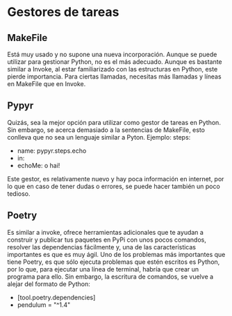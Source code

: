 # Gestores de tareas
## MakeFile
Está muy usado y no supone una nueva incorporación.
Aunque se puede utilizar para gestionar Python, no es el más adecuado. Aunque es bastante similar a Invoke, al estar familiarizado con las estructuras en Python, este pierde importancia. 
Para ciertas llamadas, necesitas más llamadas y líneas en MakeFile que en Invoke.

## Pypyr
Quizás, sea la mejor opción para utilizar como gestor de tareas en Python. Sin embargo, se acerca demasiado a la sentencias de MakeFile, esto conlleva que no sea un lenguaje similar a Pyton.
Ejemplo: 
steps:
- name: pypyr.steps.echo
- in:
- echoMe: o hai!

Este gestor, es relativamente nuevo y hay poca información en internet, por lo que en caso de tener dudas o errores, se puede hacer también un poco tedioso.

## Poetry
Es similar a invoke, ofrece herramientas adicionales que te ayudan a construir y publicar tus paquetes en PyPi con unos pocos comandos, resolver las dependencias fácilmente y, una de las características importantes es que es muy ágil. Uno de los problemas más importantes que tiene Poetry, es que sólo ejecuta problemas que estén escritos es Python, por lo que, para ejecutar una línea de terminal, habría que crear un programa para ello.
Sin embargo, la escritura de comandos, se vuelve a alejar del formato de Python:
- [tool.poetry.dependencies]
- pendulum = "^1.4"